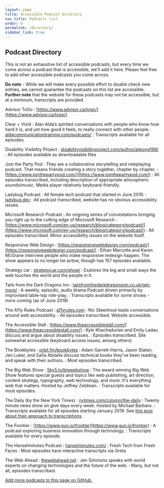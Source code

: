 ```yaml
---
layout: page
title: Accessible Podcast Directory
nav_title: Podcasts list
order: 6
permalink: /directory/
sidebar_link: true
---
```


## Podcast Directory

This is not an exhaustive list of accessible podcasts, but every time we come across a podcast that is accessible, we'll add it here. Please feel free to add other accessible podcasts you come across. 

**Do note** - While we will make every possible effort to double check new entries, we cannot guarantee the podcasts on this list are accessible. **Further note** that the website for these podcasts may not be accessible, but at a minimum, transcripts are provided.

Advisor ToGo
: [https://www.advisor.ca/togo/](https://www.advisor.ca/togo/)

Clear + Vivid
: Alan Alda’s spirited conversations with people who know how hard it is, and yet how good it feels, to really connect with other people
: [aldacommunicationtraining.com/podcasts/](http://www.aldacommunicationtraining.com/podcasts/)
: Transcripts available for all episodes.

Disability Visibility Project
: [disabilityvisibilityproject.com/<wbr>author/alwong199/](https://disabilityvisibilityproject.com/author/alwong199/)
: All episodes available as downloadable files

Join the Party Pod
: They are a collaborative storytelling and roleplaying podcast. That means friends creating a story together, chapter by chapter.
: [https://www.jointhepartypod.com/](https://www.jointhepartypod.com/)
: All episodes transcribed, including description of appropriate atmospheric sounds/music. Media player relatively keyboard-friendly.

Ladybug Podcast
: All female tech podcast that started in June 2019.
: [ladybug.dev](https://ladybug.dev)
: All podcast transcribed, website has no obvious accessibility issues.

Microsoft Research Podcast
: An ongoing series of convestations bringing you right up to the cutting edge of Microsoft Research
: [https://www.microsoft.com/en-us/research/blog/category/podcast/](https://www.microsoft.com/en-us/research/blog/category/podcast/)
: All episodes transcribed. Minor accessibility issues on the website itself.

Responsive Web Design
: [https://responsivewebdesign.com/podcast/](https://responsivewebdesign.com/podcast/)
: Ethan Marcotte and Karen McGrane interview people who make responsive redesign happen. The show appears to no longer be active, though has 157 episodes available.

Strategy car
: [strategycar.com/show/](https://strategycar.com/show/)
: Explores the big and small ways the web touches the world and the people in it.

Tails from the Dark Dragons Inn
: [tailsfromthedarkdragonsinn.co.uk/get-more/](https://tailsfromthedarkdragonsinn.co.uk/get-more/)
: A weekly, episodic, audio drama Podcast driven primarily by improvised table-top role-play.
: Transcripts available for some shows - more coming (as of June 2018)

The A11y Rules Podcast
: [a11yrules.com](https://a11yrules.com)
: Nic Steenhout leads conversations around web accessibility.
: All episodes transcribed. Website accessible.

The Accessible Stall
: [https://www.theaccessiblestall.com/](https://www.theaccessiblestall.com/)
: Kyle Khachadurian and Emily Ladau discuss and argue about disability issues.
: Episodes transcribed. Site somewhat accessible (keyboard access issues, among others)

The Bookbytes
: [orbit.fm/bookbytes](https://www.orbit.fm/bookbytes)
: Adam Garrett-Harris, Jason Staten, Jen Luker, and Safia Abdalla discuss technical books they've been reading, and speak with their authors.
: Most episodes transcribed.

The Big Web Show
: [5by5.tv/bigwebshow](http://5by5.tv/bigwebshow)
: The award winning Big Web Show features special guests and topics like web publishing, art direction, content strategy, typography, web technology, and more. It's everything web that matters. Hosted by Jeffrey Zeldman.
: Transcripts available for most episodes.

The Daily (by the New York Times)
: [nytimes.com/column/the-daily](https://www.nytimes.com/column/the-daily)
: Twenty minute news show on give days every week. Hosted by Michael Barbaro.
: Transcripts available for all episodes starting January 2019. See [this post about their approach to transcriptions](https://open.nytimes.com/from-audio-waves-to-words-episodes-of-the-daily-now-come-with-transcripts-298ab8cb9481).

The Frontier
: [https://www.gun.io/frontier](https://www.gun.io/frontier)
: A podcast exploring business innovation through technology.
: Transcripts available for every episode.

The Hanselminutes Podcast
: [hanselminutes.com/](https://hanselminutes.com/)
: Fresh Tech from Fresh Faces
: Most episodes have interactive transcripts via Greta

The Web Ahead
: [thewebahead.net](http://www.thewebahead.net)
: Jen Simmons speaks with world experts on changing technologies and the future of the web.
: Many, but not all, episodes transcribed.

[Add more podcasts to this page on GitHub.](https://github.com/podcast-accessibility/podcast-accessibility.github.io/edit/master/{{page.path}})
